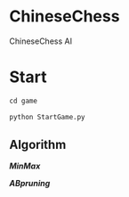 # ChineseChess
ChineseChess AI

# Start

```python
cd game

python StartGame.py

```

## Algorithm

***MinMax***

***ABpruning***
